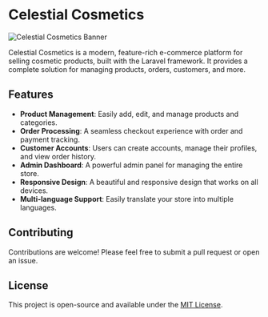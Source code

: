 # Celestial Cosmetics

![Celestial Cosmetics Banner](public/images/logo/logo.png)

Celestial Cosmetics is a modern, feature-rich e-commerce platform for selling cosmetic products, built with the Laravel framework. It provides a complete solution for managing products, orders, customers, and more.

## Features

- **Product Management**: Easily add, edit, and manage products and categories.
- **Order Processing**: A seamless checkout experience with order and payment tracking.
- **Customer Accounts**: Users can create accounts, manage their profiles, and view order history.
- **Admin Dashboard**: A powerful admin panel for managing the entire store.
- **Responsive Design**: A beautiful and responsive design that works on all devices.
- **Multi-language Support**: Easily translate your store into multiple languages.

## Contributing

Contributions are welcome! Please feel free to submit a pull request or open an issue.

## License

This project is open-source and available under the [MIT License](LICENSE).
